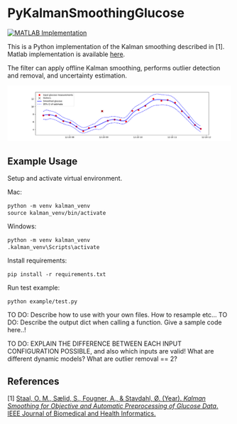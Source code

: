 # PyKalmanSmoothingGlucose

[![MATLAB Implementation](https://img.shields.io/badge/MATLAB-Implementation-brightgreen)](https://github.com/omstaal/kalman-smoothing-glucose?tab=readme-ov-file)

This is a Python implementation of the Kalman smoothing described in [1]. Matlab implementation is available [here](https://github.com/omstaal/kalman-smoothing-glucose?tab=readme-ov-file).

The filter can apply offline Kalman smoothing, performs outlier detection and removal, and uncertainty estimation.

![FIGURE NOT AVAILABLE](figures/kalman_smoothing.png "Kalman smoothing example output.")

## Example Usage

Setup and activate virtual environment. 

Mac:
```
python -m venv kalman_venv
source kalman_venv/bin/activate
```
Windows:
```
python -m venv kalman_venv
.kalman_venv\Scripts\activate
```
Install requirements:
```
pip install -r requirements.txt
```
Run test example:
```
python example/test.py
```


TO DO: Describe how to use with your own files. How to resample etc...
TO DO: Describe the output dict when calling a function. Give a sample code here..! 

TO DO: EXPLAIN THE DIFFERENCE BETWEEN EACH INPUT CONFIGURATION POSSIBLE, and also which inputs are valid! What are different dynamic models? What are outlier removal == 2? 



## References
[1] [Staal, O. M., Sælid, S., Fougner, A., & Stavdahl, Ø. (Year). *Kalman Smoothing for Objective and Automatic Preprocessing of Glucose Data*. IEEE Journal of Biomedical and Health Informatics.](https://ieeexplore.ieee.org/document/8305603)


